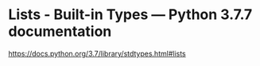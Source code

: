 # Lists - Built-in Types — Python 3.7.7 documentation

<https://docs.python.org/3.7/library/stdtypes.html#lists>
